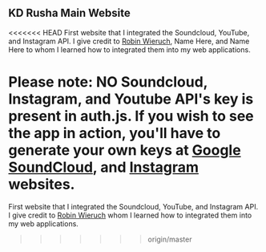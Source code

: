 ## KD Rusha Main Website

<<<<<<< HEAD
First website that I integrated the Soundcloud, YouTube, and Instagram API. I give credit to [Robin Wieruch](https://www.robinwieruch.de/the-soundcloud-client-in-react-redux/), Name Here, and Name Here to whom I learned how to integrated them into my web applications.



Please note: NO Soundcloud, Instagram, and Youtube API's key is present in auth.js. If you wish to see the app in action, you'll have to generate your own keys at [Google](https://console.developers.google.com) [SoundCloud](https://developers.soundcloud.com), and [Instagram](https://www.instagram.com/developer/) websites.
=======
First website that I integrated the Soundcloud, YouTube, and Instagram API. I give credit to [Robin Wieruch](https://www.robinwieruch.de/the-soundcloud-client-in-react-redux/) whom I learned how to integrated them into my web applications.
>>>>>>> origin/master
